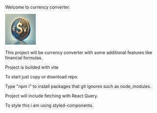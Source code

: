 Welcome to currency converter.

<img alt="StarterIcon" src="public/images/StarterIcon.jpg" width="100" height="100"/>

This project will be currency converter with some additional features like financial formulas.

Project is builded with vite

To start just copy or download repo.

Type "npm i" to install packages that git ignores such as node_modules.

Project will include fetching with React Query.

To style this i am using styled-components.


